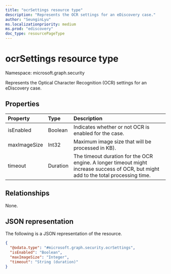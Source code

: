 ```yaml
---
title: "ocrSettings resource type"
description: "Represents the OCR settings for an eDiscovery case."
author: "SeunginLyu"
ms.localizationpriority: medium
ms.prod: "ediscovery"
doc_type: resourcePageType
---
```


# ocrSettings resource type

Namespace: microsoft.graph.security



Represents the Optical Character Recognition (OCR) settings for an eDiscovery case.


## Properties
|Property|Type|Description|
|:---|:---|:---|
|isEnabled|Boolean|Indicates whether or not OCR is enabled for the case.|
|maxImageSize|Int32|Maximum image size that will be processed in KB).|
|timeout|Duration|The timeout duration for the OCR engine. A longer timeout might increase success of OCR, but might add to the total processing time.|

## Relationships
None.

## JSON representation
The following is a JSON representation of the resource.
<!-- {
  "blockType": "resource",
  "@odata.type": "microsoft.graph.security.ocrSettings"
}
-->
``` json
{
  "@odata.type": "#microsoft.graph.security.ocrSettings",
  "isEnabled": "Boolean",
  "maxImageSize": "Integer",
  "timeout": "String (duration)"
}
```

